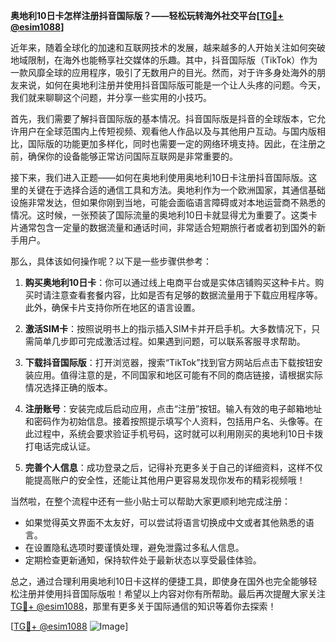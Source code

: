 **奥地利10日卡怎样注册抖音国际版？——轻松玩转海外社交平台[[TG💪+ @esim1088](https://t.me/s/esim1088)]**

近年来，随着全球化的加速和互联网技术的发展，越来越多的人开始关注如何突破地域限制，在海外也能畅享社交媒体的乐趣。其中，抖音国际版（TikTok）作为一款风靡全球的应用程序，吸引了无数用户的目光。然而，对于许多身处海外的朋友来说，如何在奥地利注册并使用抖音国际版可能是一个让人头疼的问题。今天，我们就来聊聊这个问题，并分享一些实用的小技巧。

首先，我们需要了解抖音国际版的基本情况。抖音国际版是抖音的全球版本，它允许用户在全球范围内上传短视频、观看他人作品以及与其他用户互动。与国内版相比，国际版的功能更加多样化，同时也需要一定的网络环境支持。因此，在注册之前，确保你的设备能够正常访问国际互联网是非常重要的。

接下来，我们进入正题——如何在奥地利使用奥地利10日卡注册抖音国际版。这里的关键在于选择合适的通信工具和方法。奥地利作为一个欧洲国家，其通信基础设施非常发达，但如果你刚到当地，可能会面临语言障碍或对本地运营商不熟悉的情况。这时候，一张预装了国际流量的奥地利10日卡就显得尤为重要了。这类卡片通常包含一定量的数据流量和通话时间，非常适合短期旅行者或者初到国外的新手用户。

那么，具体该如何操作呢？以下是一些步骤供参考：

1. **购买奥地利10日卡**：你可以通过线上电商平台或是实体店铺购买这种卡片。购买时请注意查看套餐内容，比如是否有足够的数据流量用于下载应用程序等。此外，确保卡片支持你所在地区的语言设置。

2. **激活SIM卡**：按照说明书上的指示插入SIM卡并开启手机。大多数情况下，只需简单几步即可完成激活过程。如果遇到问题，可以联系客服寻求帮助。

3. **下载抖音国际版**：打开浏览器，搜索“TikTok”找到官方网站后点击下载按钮安装应用。值得注意的是，不同国家和地区可能有不同的商店链接，请根据实际情况选择正确的版本。

4. **注册账号**：安装完成后启动应用，点击“注册”按钮。输入有效的电子邮箱地址和密码作为初始信息。接着按照提示填写个人资料，包括用户名、头像等。在此过程中，系统会要求验证手机号码，这时就可以利用刚买的奥地利10日卡拨打电话完成认证。

5. **完善个人信息**：成功登录之后，记得补充更多关于自己的详细资料，这样不仅能提高账户的安全性，还能让其他用户更容易发现你发布的精彩视频哦！

当然啦，在整个流程中还有一些小贴士可以帮助大家更顺利地完成注册：

- 如果觉得英文界面不太友好，可以尝试将语言切换成中文或者其他熟悉的语言。
- 在设置隐私选项时要谨慎处理，避免泄露过多私人信息。
- 定期检查更新通知，保持软件处于最新状态以享受最佳体验。

总之，通过合理利用奥地利10日卡这样的便捷工具，即使身在国外也完全能够轻松注册并使用抖音国际版啦！希望以上内容对你有所帮助。最后再次提醒大家关注[TG💪+ @esim1088](https://t.me/s/esim1088)，那里有更多关于国际通信的知识等着你去探索！

[[TG💪+ @esim1088](https://t.me/s/esim1088) ![Image](https://i.postimg.cc/4NQfJmqS/Snipaste-2025-05-13-00-14-12.png)]